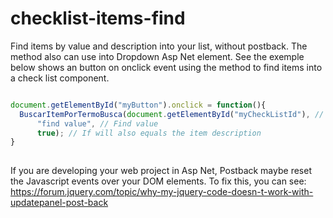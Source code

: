 # checklist-items-find
Find items by value and description into your list, without postback. The method also can use into Dropdown Asp Net element. See the exemple below shows an button on onclick event using the method to find items into a check list component.

```javascript

document.getElementById("myButton").onclick = function(){
  BuscarItemPorTermoBusca(document.getElementById("myCheckListId"), // Your list, can be a checklist, radiolist ...
      "find value", // Find value
      true); // If will also equals the item description
}
  
```

If you are developing your web project in Asp Net, Postback maybe reset the Javascript events over your DOM elements. To fix this, you can see: https://forum.jquery.com/topic/why-my-jquery-code-doesn-t-work-with-updatepanel-post-back
